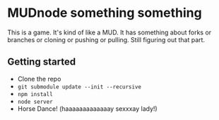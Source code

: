 # MUDnode something something

This is a game. It's kind of like a MUD. It has something about forks or branches or cloning or pushing or pulling. Still figuring out that part.

## Getting started
* Clone the repo
* `git submodule update --init --recursive`
* `npm install`
* `node server`
* Horse Dance! (haaaaaaaaaaaaay sexxxay lady!)

